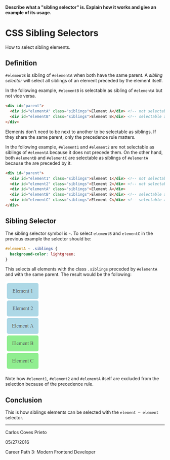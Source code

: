 #### Describe what a "sibling selector" is. Explain how it works and give an example of its usage.

# CSS Sibling Selectors

How to select sibling elements.

## Definition
`#elementB` is sibling of `#elementA` when both have the same parent. A *sibling selector* will select all siblings of an element preceded by the element itself.

In the following example, `#elementB` is selectable as sibling of `#elementA` but not vice versa.

```html
<div id="parent">
  <div id="elementA" class="siblings">Element A</div> <!-- not selectable as sibling of elementB -->
  <div id="elementB" class="siblings">Element B</div> <!-- selectable as sibling of elementA -->
</div>

```

Elements don't need to be next to another to be selectable as siblings. If they share the same parent, only the precedence rule matters.

In the following example, `#element1` and `#element2` are not selectable as siblings of `#elementA` because it does not precede them. On the other hand, both `#elementB` and `#elementC` are selectable as siblings of `#elementA` because the are preceded by it.

```html
<div id="parent">
  <div id="element1" class="siblings">Element 1</div> <!-- not selectable as sibling of elementA -->
  <div id="element2" class="siblings">Element 2</div> <!-- not selectable as sibling of elementA -->
  <div id="elementA" class="siblings">Element A</div>
  <div id="elementB" class="siblings">Element B</div> <!-- selectable as sibling of elementA -->
  <div id="elementC" class="siblings">Element C</div> <!-- selectable as sibling of elementA -->
</div>

```

## Sibling Selector
The sibling selector symbol is `~`. To select `elementB` and `elementC` in the previous example the selector should be:

```css
#elementA ~ .siblings {
  background-color: lightgreen;
}
```

This selects all elements with the class `.siblings` preceded by `#elementA` and with the same parent. The result would be the following:

![Siblings result](images/siblings.png)

Note how `#element1`, `#element2` and `#elementA` itself are excluded from the selection because of the precedence rule.

## Conclusion
This is how siblings elements can be selected with the `element ~ element` selector.

---

Carlos Coves Prieto

05/27/2016

Career Path 3: Modern Frontend Developer
